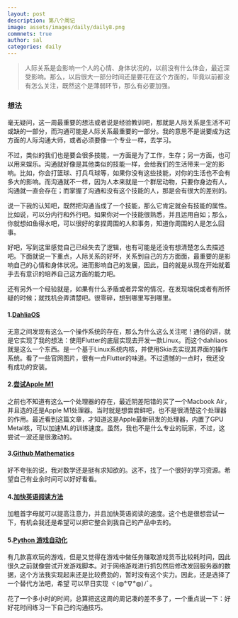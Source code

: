 ```yaml
---
layout: post
description: 第八个周记
image: assets/images/daily/daily8.png
commnets: true
author: sal
categories: daily
---
```


> 人际关系是会影响一个人的心情、身体状况的，以前没有什么体会，最近深受影响。那么，以后很大一部分时间还是要花在这个方面的，毕竟以前都没有怎么关注，既然这个是薄弱环节，那么有必要加强。

### 想法
毫无疑问，这一周最重要的想法或者说是经验教训吧，那就是人际关系是生活不可或缺的一部分，而沟通可能是人际关系最重要的一部分。我的意思不是说要成为这方面的人际沟通大师，或者必须要像一个专业一样，去学习。

不过，类似的我们也是要会很多技能，一方面是为了工作，生存；另一方面，也可以用来娱乐。沟通就好像是其他类似的技能一样，会给我们的生活带来一定的影响。比如，你会打篮球、打兵乓球等，如果你没有这些技能，对你的生活也不会有多大的影响。而沟通就不一样，因为人本来就是一个群居动物，只要你身边有人，沟通就一直会存在；而掌握了沟通和没有这个技能的人，那是会有很大的差别的。

说一下我的认知吧，既然把沟通当成了一个技能，那么它肯定就会有技能的属性。比如说，可以分内行和外行吧。如果你对一个技能很熟悉，并且运用自如；那么，你就想如鱼得水吧，可以很好的拿捏周围的人和事务，知道你周围的人是怎么回事。

好吧，写到这里感觉自己已经失去了逻辑，也有可能是还没有想清楚怎么去描述吧。下面就说一下重点，人际关系的好坏，关系到自己的方方面面，最重要的是影响自己的心情和身体状况。进而影响自己的发展，因此，目的就是从现在开始就着手去有意识的培养自己这方面的能力吧。

还有另外一个经验就是，如果有什么矛盾或者异常的情况，在发现端倪或者有所怀疑的时候；就找机会弄清楚吧。很零碎，想到哪里写到哪里。

#### 1.[DahliaOS](https://dahliaos.io/)
无意之间发现有这么一个操作系统的存在，那么为什么这么关注呢！通俗的讲，就是它实现了我的想法：使用Flutter的底层实现去开发一款Linux。而这个dahliaos就是这么一个东西。是一个基于Linux系统内核，并使用Skia去实现其界面的操作系统。看了一些官网图片，很有一点Flutter的味道。不过遗憾的一点时，我还没有成功的安装。

#### 2.[尝试Apple M1](https://link.medium.com/9jwFO2hYfqb)
之前也不知道有这么一个处理器的存在，最近阴差阳错的买了一个Macbook Air，并且选的还是Apple M1处理器。当时就是想尝尝鲜吧，也不是很清楚这个处理器的作用。最近看到这篇文章，才知道这是Apple最新研发的处理器，内置了GPU Metal核，可以加速ML的训练速度。虽然，我也不是什么专业的玩家，不过，这尝试一波还是很激动的。

#### 3.[Github Mathematics](https://github.com/dair-ai/Mathematics-for-ML)
好不夸张的说，我对数学还是挺有求知欲的。这不，找了一个很好的学习资源。希望自己有业余时间可以好好看看。

#### 4.[加快英语阅读方法](https://bionic-reading.com/)
加粗首字母就可以提高注意力，并且加快英语阅读的速度。这个也是很想尝试一下，有机会我还是希望可以把它整合到我自己的产品中去的。

#### 5.[Python 游戏自动化](https://zhuanlan.zhihu.com/p/361368871)
有几款喜欢玩的游戏，但是又觉得在游戏中做任务赚取游戏货币比较耗时间，因此很久之前就像尝试开发游戏脚本。对于网络游戏进行抓包然后修改发回服务器的数据，这个方法我实现起来还是比较费劲的，暂时没有这个实力。因此，还是选择了一个替代方法吧，希望 可以早日实现 ヾ(◍°∇°◍)ﾉﾞ。


花了一个多小时的时间，总算把这这周的周记凑的差不多了，一个重点说一下：好好花时间练习一下自己的沟通技巧。
